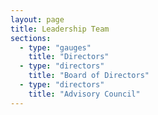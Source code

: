```yaml
---
layout: page
title: Leadership Team
sections:
  - type: "gauges"
    title: "Directors"
  - type: "directors"
    title: "Board of Directors"
  - type: "directors"
    title: "Advisory Council"
---
```

